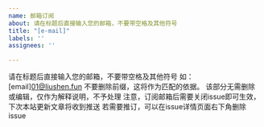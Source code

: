 ```yaml
---
name: 邮箱订阅
about: 请在标题后直接输入您的邮箱，不要带空格及其他符号
title: "[e-mail]"
labels: ''
assignees: ''

---
```


请在标题后直接输入您的邮箱，不要带空格及其他符号
如：[email]01@liushen.fun
不要删除前缀，这将作为匹配的依据。
该部分无需删除或编辑，仅作为解释说明，不予处理
注意，订阅邮箱后需要关闭issue即可生效，下次本站更新文章将收到推送
若需要推订，可以在issue详情页面右下角删除issue
